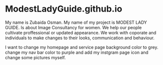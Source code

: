 # ModestLadyGuide.github.io

My name is Zubaida Osman.
My name of my project is MODEST LADY GUIDE. Is about Image Consultancy for women. We help our people cultivate proffessional or updated appearance. We work with coporate and individuals to make changes to their looks, communication and behaviour.


I want to change my homepage and service page background color to grey. change my nav bar color to purple and add my instgram page icon and change some pictures myself. 
